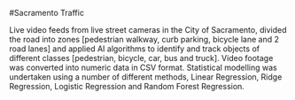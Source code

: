 #Sacramento Traffic

Live video feeds from live street cameras in the City of Sacramento, divided the road into zones [pedestrian walkway, curb parking, bicycle lane and 2 road lanes] and applied AI algorithms to identify and track objects of different classes [pedestrian, bicycle, car, bus and truck]. Video footage was converted into numeric data in CSV format. Statistical modelling was undertaken using a number of different methods, Linear Regression, Ridge Regression, Logistic Regression and Random Forest Regression. 
